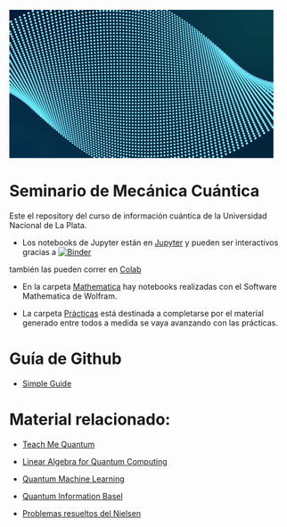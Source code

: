 ![quantum](/img/quantum.jpg)
# Seminario de Mecánica Cuántica

Este el repository del curso de información cuántica de la Universidad Nacional de La Plata.

* Los notebooks de Jupyter están en [Jupyter](/Jupyter) y pueden ser interactivos gracias a [![Binder](http://mybinder.org/badge_logo.svg)](https://mybinder.org/v2/gh/cuanticalp/seminario/master
)

también las pueden correr en [Colab](https://colab.research.google.com/)

* En la carpeta [Mathematica](/Mathematica) hay notebooks realizadas con el Software Mathematica de Wolfram.

* La carpeta [Prácticas](/Prácticas) está destinada a completarse por el material generado entre todos a medida se vaya avanzando con las prácticas.


# Guía de Github

- [Simple Guide](https://rogerdudler.github.io/git-guide/)

# Material relacionado:
- [Teach Me Quantum](https://github.com/msramalho/Teach-Me-Quantum)

- [Linear Algebra for Quantum Computing](https://github.com/The-Singularity-Research/linear_algebra_for_quantum_computing)

- [Quantum Machine Learning](https://github.com/qosf/qml-mooc)

- [Quantum Information Basel](https://github.com/quantumjim/Quantum-information-course-Basel)

- [Problemas resueltos del Nielsen](https://github.com/goropikari/SolutionQCQINielsenChuang)
